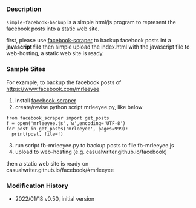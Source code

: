 ### Description

`simple-facebook-backup` is a simple html/js program to represent the facebook posts into a static web site. 

first, please use [facebook-scraper](https://pypi.org/project/facebook-scraper/) to backup facebook posts int a **javascript file**
then simple upload the index.html with the javascript file to web-hosting, a static web site is ready.

### Sample Sites

For example, to backup the facebook posts of https://www.facebook.com/mrleeyee

1. install [facebook-scraper](https://pypi.org/project/facebook-scraper/)
2. create/revise python script mrleeyee.py, like below

~~~
from facebook_scraper import get_posts
f = open('mrleeyee.js','w',encoding='UTF-8')
for post in get_posts('mrleeyee', pages=999):
  print(post, file=f)
~~~

3. run script fb-mrleeyee.py to backup posts to file fb-mrleeyee.js
4. upload to web-hosting (e.g. casualwriter.github.io/facebook)

then a static web site is ready on casualwriter.github.io/facebook/#mrleeyee

### Modification History

* 2022/01/18 v0.50, initial version 
